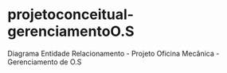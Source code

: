 # projetoconceitual-gerenciamentoO.S
Diagrama Entidade Relacionamento - Projeto Oficina Mecânica - Gerenciamento de O.S
